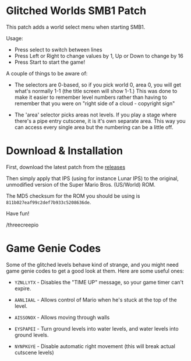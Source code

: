 Glitched Worlds SMB1 Patch
==========================

This patch adds a world select menu when starting SMB1.

Usage:
 - Press select to switch between lines
 - Press Left or Right to change values by 1, Up or Down to change by 16
 - Press Start to start the game!

A couple of things to be aware of:
 - The selectors are 0-based, so if you pick world 0, area 0, you will get what's normally 1-1 (the title screen will show 1-1.) This was done to make it easier to remember level numbers rather than having to remember that you were on "right side of a cloud - copyright sign"
 
 - The 'area' selector picks areas not levels. If you play a stage where there's a pipe entry cutscene, it is it's own separate area. This way you can access every single area but the numbering can be a little off.

Download & Installation
=======================

First, download the latest patch from the [releases](https://github.com/threecreepio/smb-glitchedworlds/releases)

Then simply apply that IPS (using for instance Lunar IPS) to the original, unmodified version of the Super Mario Bros. (US/World) ROM. 

The MD5 checksum for the ROM you should be using is `811b027eaf99c2def7b933c5208636de`.

Have fun!

/threecreepio

Game Genie Codes
================

Some of the glitched levels behave kind of strange, and you might need game genie codes to get a good look at them. Here are some useful ones:

- `YZNLLYTX` - Disables the "TIME UP" message, so your game timer can't expire.

- `AANLIAAL` - Allows control of Mario when he's stuck at the top of the level.

- `AISSONOX` - Allows moving through walls

- `EYSPAPEI` - Turn ground levels into water levels, and water levels into ground levels.

- `NYNPKGYE` - Disable automatic right movement (this will break actual cutscene levels)

